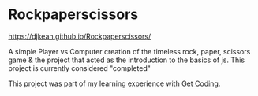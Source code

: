 # Rockpaperscissors

https://djkean.github.io/Rockpaperscissors/

A simple Player vs Computer creation of the timeless rock, paper, scissors game & the project that acted as the introduction to the basics of js.
This project is currently considered "completed"

This project was part of my learning experience with [Get Coding](https://www.get-coding.ca).
